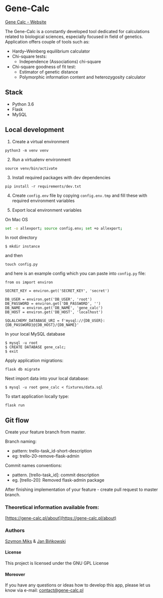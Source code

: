 # Gene-Calc 

[Gene Calc - Website](https://gene-calc.pl/)

The Gene-Calc is a constantly developed tool dedicated for calculations related to biological sciences, especially focused in field of genetics. Application offers couple of tools such as:
 
- Hardy–Weinberg equilibrium calculator
- Chi-square tests:
    - Independence (Associations) chi-square
- Chi-square goodness of fit test:
    - Estimator of genetic distance
    - Polymorphic information content and heterozygosity calculator


## Stack

- Python 3.6
- Flask
- MySQL

## Local development

1. Create a virtual environment
```
python3 -m venv venv
```

2. Run a virtualenv environment
```
source venv/bin/activate
```

3. Install required packages with dev dependencies
```
pip install -r requirements/dev.txt
```

4. Create `config.env` file by copying `config.env.tmp` and fill these with required environment variables

6. Export local environment variables

On Mac OS
```bash
set -o allexport; source config.env; set +o allexport;
```

In root directory
```
$ mkdir instance
```

and then

```
touch config.py
```

and here is an example config which you can paste into `config.py` file:

```
from os import environ

SECRET_KEY = environ.get('SECRET_KEY', 'secret')

DB_USER = environ.get('DB_USER', 'root')
DB_PASSWORD = environ.get('DB_PASSWORD', '')
DB_NAME = environ.get('DB_NAME', 'gene_calc')
DB_HOST = environ.get('DB_HOST', 'localhost')

SQLALCHEMY_DATABASE_URI = f'mysql://{DB_USER}:{DB_PASSWORD}@{DB_HOST}/{DB_NAME}'
```

In your local MySQL database
```
$ mysql -u root
$ CREATE DATABASE gene_calc;
$ exit
```

Apply application migrations:
```
flask db migrate
```

Next import data into your local database:
```
$ mysql -u root gene_calc < fixtures/data.sql
```

To start application locally type:
```
flask run
```

## Git flow

Create your feature branch from master.

Branch naming:
- pattern: trello-task_id-short-description
- eg: trello-20-remove-flask-admin

Commit names conventions:
- pattern. [trello-task_id]: commit description
- eg. [trello-20]: Removed flask-admin package

After finishing implementation of your feature - create pull request to master branch.

  
### Theoretical information available from:

[https://gene-calc.pl/about](https://gene-calc.pl/about)

 
### Authors

[Szymon Miks](https://szymonmiks.pl) & [Jan Bińkowski](https://www.linkedin.com/in/jan-bi%C5%84kowski-a16b99141/)
 
#### License

This project is licensed under the GNU GPL License

#### Moreover

If you have any questions or ideas how to develop this app, please let us know via e-mail: contact@gene-calc.pl 